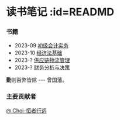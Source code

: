 # 读书笔记  :id=READMD

### 书籍
- 2023-09  [初级会计实务](Junior_Accounting_Practices/README.md)
- 2023-10  [经济法基础](Fundamentals_of_economic_law/README.md)
- 2023-?  [供应链物流管理](supply_chain_logistics_management/README.md)
- 2023-?  [财务分析与决策](Financial_analysis_and_decision_making/README.md)

<p class="tip"><strong>勤</strong>则百弊皆除   --- 曾国藩。</p>

### 主要贡献者
[@ Choi-恒者行远](https://github.com/caioo0)  

